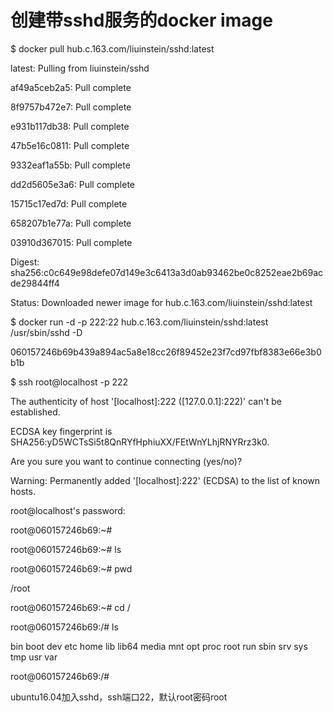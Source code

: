 # 创建带sshd服务的docker image

$ docker pull hub.c.163.com/liuinstein/sshd:latest

latest: Pulling from liuinstein/sshd

af49a5ceb2a5: Pull complete

8f9757b472e7: Pull complete

e931b117db38: Pull complete

47b5e16c0811: Pull complete

9332eaf1a55b: Pull complete

dd2d5605e3a6: Pull complete

15715c17ed7d: Pull complete

658207b1e77a: Pull complete

03910d367015: Pull complete

Digest: sha256:c0c649e98defe07d149e3c6413a3d0ab93462be0c8252eae2b69acde29844ff4

Status: Downloaded newer image for hub.c.163.com/liuinstein/sshd:latest

$ docker run -d -p 222:22 hub.c.163.com/liuinstein/sshd:latest /usr/sbin/sshd -D

060157246b69b439a894ac5a8e18cc26f89452e23f7cd97fbf8383e66e3b0b1b

$ ssh root@localhost -p 222

The authenticity of host '\[localhost\]:222 \(\[127.0.0.1\]:222\)' can't be established.

ECDSA key fingerprint is SHA256:yD5WCTsSi5t8QnRYfHphiuXX/FEtWnYLhjRNYRrz3k0.

Are you sure you want to continue connecting \(yes/no\)?

Warning: Permanently added '\[localhost\]:222' \(ECDSA\) to the list of known hosts.

root@localhost's password:

root@060157246b69:~\#

root@060157246b69:~\#   ls

root@060157246b69:~\# pwd

/root

root@060157246b69:~\# cd /

root@060157246b69:/\# ls

bin  boot  dev  etc  home  lib  lib64  media  mnt  opt  proc  root  run  sbin  srv  sys  tmp  usr  var

root@060157246b69:/\#

ubuntu16.04加入sshd，ssh端口22，默认root密码root

